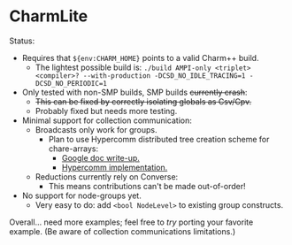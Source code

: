 # CharmLite

Status:
- Requires that `${env:CHARM_HOME}` points to a valid Charm++ build.
    - The lightest possible build is:
    `./build AMPI-only <triplet> <compiler>? --with-production -DCSD_NO_IDLE_TRACING=1 -DCSD_NO_PERIODIC=1`
- Only tested with non-SMP builds, SMP builds ~~currently crash~~:
    - ~~This can be fixed by correctly isolating globals as Csv/Cpv.~~
    - Probably fixed but needs more testing.
- Minimal support for collection communication:
    - Broadcasts only work for groups.
        - Plan to use Hypercomm distributed tree creation scheme for chare-arrays:
            - [Google doc write-up.](https://docs.google.com/document/d/1hv-9qm1dXR8R1VJXgtyFHuhTUoa_izrm-jDXPqqkpas/edit?usp=sharing)
            - [Hypercomm implementation.](https://github.com/jszaday/hypercomm/blob/main/include/hypercomm/tree_builder/tree_builder.hpp)
    - Reductions currently rely on Converse:
        - This means contributions can't be made out-of-order!
- No support for node-groups yet.
    - Very easy to do: add `<bool NodeLevel>` to existing group constructs.

Overall... need more examples; feel free to _try_ porting your favorite example. (Be aware of collection communications limitations.)
